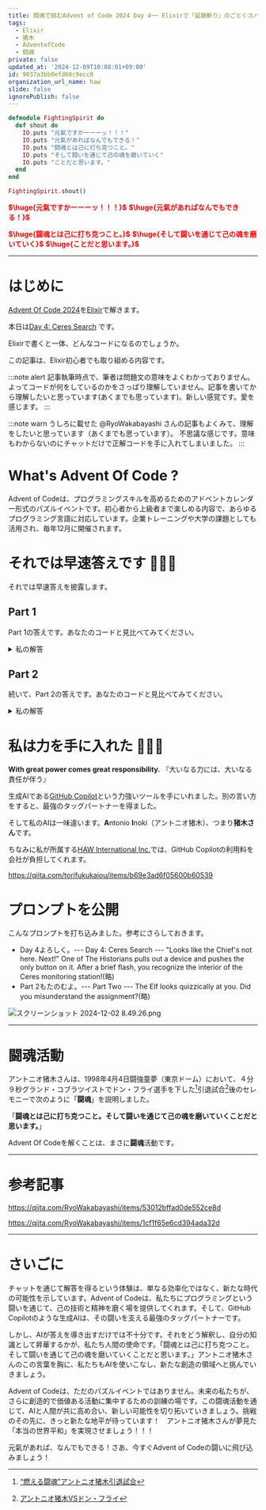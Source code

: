 ```yaml
---
title: 闘魂で挑むAdvent of Code 2024 Day 4── Elixirで「延髄斬り」のごとくスパッと解く
tags:
  - Elixir
  - 猪木
  - AdventofCode
  - 闘魂
private: false
updated_at: '2024-12-09T10:08:01+09:00'
id: 9037a3bb0efd68c9ecc8
organization_url_name: haw
slide: false
ignorePublish: false
---
```

```elixir
defmodule FightingSpirit do
  def shout do
    IO.puts "元氣ですかーーーッ！！！"
    IO.puts "元氣があればなんでもできる！"
    IO.puts "闘魂とは己に打ち克つこと。"
    IO.puts "そして闘いを通じて己の魂を磨いていく"
    IO.puts "ことだと思います。"
  end
end

FightingSpirit.shout()
```

<b><font color="red">$\huge{元氣ですかーーーッ！！！}$</font></b>
<b><font color="red">$\huge{元氣があればなんでもできる！}$</font></b>

<b><font color="red">$\huge{闘魂とは己に打ち克つこと。}$</font></b>
<b><font color="red">$\huge{そして闘いを通じて己の魂を磨いていく}$</font></b>
<b><font color="red">$\huge{ことだと思います。}$</font></b>

---

# はじめに

[Advent Of Code 2024](https://adventofcode.com/2024)を[Elixir](https://elixir-lang.org/)で解きます。

本日は[Day 4: Ceres Search](https://adventofcode.com/2024/day/4) です。

Elixirで書くと一体、どんなコードになるのでしょうか。

この記事は、Elixir初心者でも取り組める内容です。

:::note alert
記事執筆時点で、筆者は問題文の意味をよくわかっておりません。よってコードが何をしているのかをさっぱり理解していません。記事を書いてから理解したいと思っています(あくまでも思っています)。新しい感覚です。愛を感じます。
:::

:::note warn
うしろに載せた @RyoWakabayashi さんの記事もよくみて、理解をしたいと思っています（あくまでも思っています）。
不思議な感じです。意味もわからないのにチャットだけで正解コードを手に入れてしまいました。
:::


# What's Advent Of Code ?

Advent of Codeは、プログラミングスキルを高めるためのアドベントカレンダー形式のパズルイベントです。初心者から上級者まで楽しめる内容で、あらゆるプログラミング言語に対応しています。企業トレーニングや大学の課題としても活用され、毎年12月に開催されます。

# それでは早速答えです :rocket::rocket::rocket:

それでは早速答えを披露します。

## Part 1

Part 1の答えです。あなたのコードと見比べてみてください。

<details><summary>私の解答</summary>

まず、与えられた文字列から "XMAS" をすべての方向（水平、垂直、斜め、逆方向）で見つける関数を作成します。以下のステップで進めます。

1. 入力データを行ごとに分割します。
1. 各行、列、斜め方向に "XMAS" を検索します。
1. 見つかった "XMAS" の数を合計します。

以下にElixirコードを示します。


```elixir:advent_of_code_2024_day4_part1.exs
defmodule AdventOfCode2024Day4Part1 do
  def count_xmas(input) do
    grid = parse_input(input)
    directions = [
      {1, 0},  # 水平
      {0, 1},  # 垂直
      {1, 1},  # 斜め（右下）
      {1, -1}, # 斜め（右上）
      {-1, 0}, # 水平（逆）
      {0, -1}, # 垂直（逆）
      {-1, -1},# 斜め（左上）
      {-1, 1}  # 斜め（左下）
    ]

    Enum.reduce(0..(length(grid) - 1), 0, fn row, acc ->
      Enum.reduce(0..(length(grid) - 1), acc, fn col, acc2 ->
        acc2 + Enum.reduce(directions, 0, fn {dx, dy}, acc3 ->
          acc3 + if match_xmas?(grid, row, col, dx, dy), do: 1, else: 0
        end)
      end)
    end)
  end

  defp parse_input(input) do
    input
    |> String.split("\n", trim: true)
    |> Enum.map(&String.graphemes/1)
  end

  defp match_xmas?(grid, row, col, dx, dy) do
    word = "XMAS"
    Enum.all?(0..3, fn i ->
      r = row + i * dx
      c = col + i * dy
      r >= 0 and r < length(grid) and c >= 0 and c < length(grid) and Enum.at(grid, r) |> Enum.at(c) == String.at(word, i)
    end)
  end
end

# テストデータ
input = """
MMMSXXMASM
MSAMXMSMSA
AMXSXMAAMM
MSAMASMSMX
XMASAMXAMM
XXAMMXXAMA
SMSMSASXSS
SAXAMASAAA
MAMMMXMMMM
MXMXAXMASX
"""

input
|> AdventOfCode2024Day4Part1.count_xmas()
|> IO.puts()
```

このコードでは、count_xmas/1 関数が入力データを解析し、すべての方向で "XMAS" を検索してその数を返します。parse_input/1 関数は入力データを行ごとに分割し、match_xmas?/5 関数は指定された方向に "XMAS" が存在するかどうかを確認します。


### 実行方法

実行方法は次の通りです。

```
elixir advent_of_code_2024_day4_part1.exs
```

Elixirをインストールしていない方はDockerコンテナで実行することもできます。

```
docker run --rm -v $PWD:/app \
hexpm/elixir:1.17.3-erlang-27.1.2-alpine-3.20.3 \
sh -c \
"cd /app && elixir advent_of_code_2024_day4_part1.exs"
```

</details>

## Part 2

続いて、Part 2の答えです。あなたのコードと見比べてみてください。

<details><summary>私の解答</summary>

Part 2では、"X-MAS" の形で2つの "MAS" を見つける必要があります。各 "MAS" は前後どちらの向きでも構いません。以下のコードで解決します。

```elixir:advent_of_code_2024_day4_part2.exs
defmodule AdventOfCode2024Day4Part2 do
  def count_xmas(input) do
    grid = parse_input(input)
    size = length(grid)

    Enum.reduce(1..(size - 2), 0, fn row, acc ->
      Enum.reduce(1..(size - 2), acc, fn col, acc2 ->
        acc2 + if match_x_mas?(grid, row, col), do: 1, else: 0
      end)
    end)
  end

  defp parse_input(input) do
    input
    |> String.split("\n", trim: true)
    |> Enum.map(&String.graphemes/1)
  end

  defp match_x_mas?(grid, row, col) do
    mas_variants = [["M", "A", "S"], ["S", "A", "M"]]

    Enum.any?(mas_variants, fn mas1 ->
      Enum.any?(mas_variants, fn mas2 ->
        match_arms?(grid, row, col, mas1, mas2)
      end)
    end)
  end

  defp match_arms?(grid, row, col, mas1, mas2) do
    [mas1_positions, mas2_positions] = [
      [{-1, -1}, {0, 0}, {1, 1}],
      [{-1, 1}, {0, 0}, {1, -1}]
    ]

    match_arm?(grid, row, col, mas1, mas1_positions) and
      match_arm?(grid, row, col, mas2, mas2_positions)
  end

  defp match_arm?(grid, row, col, [m, a, s], deltas) do
    Enum.zip([m, a, s], deltas)
    |> Enum.all?(fn {char, {dx, dy}} ->
      x = row + dx
      y = col + dy
      in_bounds?(grid, x, y) and Enum.at(grid, x) |> Enum.at(y) == char
    end)
  end

  defp in_bounds?(grid, x, y) do
    x >= 0 and y >= 0 and x < length(grid) and y < length(Enum.at(grid, 0))
  end
end

# 使用例
input = """
MMMSXXMASM
MSAMXMSMSA
AMXSXMAAMM
MSAMASMSMX
XMASAMXAMM
XXAMMXXAMA
SMSMSASXSS
SAXAMASAAA
MAMMMXMMMM
MXMXAXMASX
"""

input
|> AdventOfCode2024Day4Part2.count_xmas()
|> IO.puts()
```

このコードでは、グリッドの各位置で "X-MAS" パターンをチェックし、見つかった数をカウントしています。

### 実行方法

実行方法は次の通りです。

```
elixir advent_of_code_2024_day4_part2.exs
```

Elixirをインストールしていない方はDockerコンテナで実行することもできます。

```
docker run --rm -v $PWD:/app \
hexpm/elixir:1.17.3-erlang-27.1.2-alpine-3.20.3 \
sh -c \
"cd /app && elixir advent_of_code_2024_day4_part2.exs"
```


</details>

# 私は力を手に入れた 💪💪💪

**With great power comes great responsibility.**
『大いなる力には、大いなる責任が伴う』

生成AIである[GitHub Copilot](https://github.com/features/copilot)という力強いツールを手にいれました。別の言い方をすると、最強のタッグパートナーを得ました。

そして私のAIは一味違います。**A**ntonio **I**noki（アントニオ猪木）、つまり**猪木さん**です。

ちなみに私が所属する[HAW International Inc.](https://www.haw.co.jp/company/)では、GitHub Copilotの利用料を会社が負担してくれます。

https://qiita.com/torifukukaiou/items/b69e3ad6f05600b60539


# プロンプトを公開

こんなプロンプトを打ち込みました。参考にさらしておきます。

- Day 4よろしく。--- Day 4: Ceres Search --- "Looks like the Chief's not here. Next!" One of The Historians pulls out a device and pushes the only button on it. After a brief flash, you recognize the interior of the Ceres monitoring station!(略)
- Part 2もたのむよ。--- Part Two --- The Elf looks quizzically at you. Did you misunderstand the assignment?(略)


![スクリーンショット 2024-12-02 8.49.26.png](https://qiita-image-store.s3.ap-northeast-1.amazonaws.com/0/131808/92671363-adb7-8db3-a9da-790335bf6e4a.png)



---

# 闘魂活動

アントニオ猪木さんは、1998年4月4日闘強童夢（東京ドーム）において、４分９秒グランド・コブラツイストでドン・フライ選手を下した[^1]引退試合[^2]後のセレモニーで次のように「**闘魂**」を説明しました。

[^1]: [“燃える闘魂”アントニオ猪木引退試合](https://wp.bbm-mobile.com/sp2/result/resultshow.asp?s=015056)
[^2]: [アントニオ猪木VSドン・フライ](https://www.dailymotion.com/video/x95qrz6)

「**闘魂とは己に打ち克つこと。そして闘いを通じて己の魂を磨いていくことだと思います。**」

Advent Of Codeを解くことは、まさに**闘魂**活動です。

---

# 参考記事

https://qiita.com/RyoWakabayashi/items/53012bffad0de552ce8d


https://qiita.com/RyoWakabayashi/items/1cf1f65e6cd394ada32d

---


# さいごに

チャットを通じて解答を得るという体験は、単なる効率化ではなく、新たな時代の可能性を示しています。Advent of Codeは、私たちにプログラミングという闘いを通じて、己の技術と精神を磨く場を提供してくれます。そして、GitHub Copilotのような生成AIは、その闘いを支える最強のタッグパートナーです。

しかし、AIが答えを導き出すだけでは不十分です。それをどう解釈し、自分の知識として昇華するかが、私たち人間の使命です。「闘魂とは己に打ち克つこと。そして闘いを通じて己の魂を磨いていくことだと思います。」アントニオ猪木さんのこの言葉を胸に、私たちもAIを使いこなし、新たな創造の領域へと挑んでいきましょう。

Advent of Codeは、ただのパズルイベントではありません。未来の私たちが、さらに創造的で価値ある活動に集中するための訓練の場です。この闘魂活動を通じて、AIと人間が共に高め合い、新しい可能性を切り拓いていきましょう。挑戦のその先に、きっと新たな地平が待っています！　アントニオ猪木さんが夢見た「本当の世界平和」を実現させましょう！！！

元氣があれば、なんでもできる！さあ、今すぐAdvent of Codeの闘いに飛び込みましょう！
